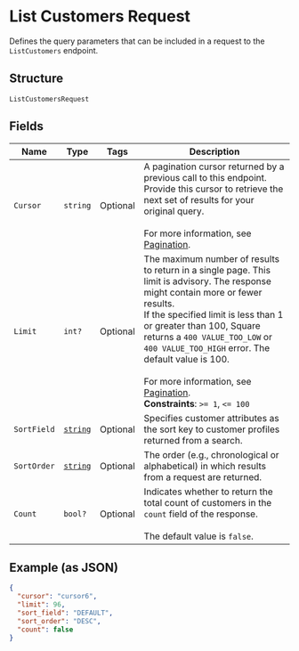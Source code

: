
# List Customers Request

Defines the query parameters that can be included in a request to the
`ListCustomers` endpoint.

## Structure

`ListCustomersRequest`

## Fields

| Name | Type | Tags | Description |
|  --- | --- | --- | --- |
| `Cursor` | `string` | Optional | A pagination cursor returned by a previous call to this endpoint.<br>Provide this cursor to retrieve the next set of results for your original query.<br><br>For more information, see [Pagination](https://developer.squareup.com/docs/build-basics/common-api-patterns/pagination). |
| `Limit` | `int?` | Optional | The maximum number of results to return in a single page. This limit is advisory. The response might contain more or fewer results.<br>If the specified limit is less than 1 or greater than 100, Square returns a `400 VALUE_TOO_LOW` or `400 VALUE_TOO_HIGH` error. The default value is 100.<br><br>For more information, see [Pagination](https://developer.squareup.com/docs/build-basics/common-api-patterns/pagination).<br>**Constraints**: `>= 1`, `<= 100` |
| `SortField` | [`string`](../../doc/models/customer-sort-field.md) | Optional | Specifies customer attributes as the sort key to customer profiles returned from a search. |
| `SortOrder` | [`string`](../../doc/models/sort-order.md) | Optional | The order (e.g., chronological or alphabetical) in which results from a request are returned. |
| `Count` | `bool?` | Optional | Indicates whether to return the total count of customers in the `count` field of the response.<br><br>The default value is `false`. |

## Example (as JSON)

```json
{
  "cursor": "cursor6",
  "limit": 96,
  "sort_field": "DEFAULT",
  "sort_order": "DESC",
  "count": false
}
```

